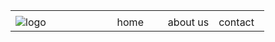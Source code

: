 <html>
  <head>
          <title>this is my first site </title>
      </head>
    <body>
    <div id="Headder">
    <div>
      <table>
          <td width ="100" border="1">
            <tr>
              <td width="40%"> <img src="logo.img" alt="logo"></td>
              <td width="20%"> home </td>
              <td width="20%"> about us</td>
              <td width="20%"> contact </td>
              </tr>
              </table>
              </div>
              <div id="content">
              </div>
              </body>
              </html>
              
            
            
